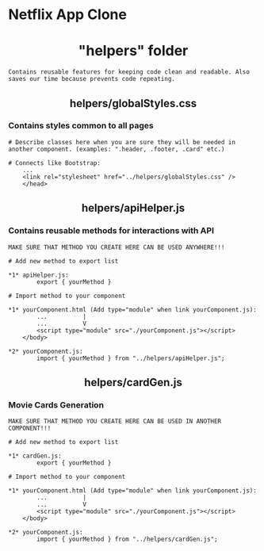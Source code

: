 # Netflix App Clone

# <div align="center"> "helpers" folder </div>

```
Contains reusable features for keeping code clean and readable. Also saves our time because prevents code repeating.
```

## <div align="center"> helpers/globalStyles.css </div>

### Сontains styles common to all pages

```
# Describe classes here when you are sure they will be needed in another component. (examples: ".header, .footer, .card" etc.)
```

```
# Connects like Bootstrap:
    ...
    <link rel="stylesheet" href="../helpers/globalStyles.css" />
    </head>
```

## <div align="center"> helpers/apiHelper.js </div>

### Contains reusable methods for interactions with API

```
MAKE SURE THAT METHOD YOU CREATE HERE CAN BE USED ANYWHERE!!!
```

```
# Add new method to export list

*1* apiHelper.js:
        export { yourMethod }
```

```
# Import method to your component

*1* yourComponent.html (Add type="module" when link yourComponent.js):
        ...          |
        ...          V
        <script type="module" src="./yourComponent.js"></script>
    </body>

*2* yourComponent.js:
        import { yourMethod } from "../helpers/apiHelper.js";
```

## <div align="center"> helpers/cardGen.js </div>

### Movie Cards Generation

```
MAKE SURE THAT METHOD YOU CREATE HERE CAN BE USED IN ANOTHER COMPONENT!!!
```

```
# Add new method to export list

*1* cardGen.js:
        export { yourMethod }
```

```
# Import method to your component

*1* yourComponent.html (Add type="module" when link yourComponent.js):
        ...          |
        ...          V
        <script type="module" src="./yourComponent.js"></script>
    </body>

*2* yourComponent.js:
        import { yourMethod } from "../helpers/cardGen.js";
```
